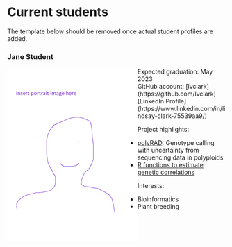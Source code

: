 # Current students

The template below should be removed once actual student profiles are added.

### Jane Student
<img align="left" src="portraits/example.jpg" width="300" height="400">
Expected graduation: May 2023<br>
GitHub account: [lvclark](https://github.com/lvclark)<br>
[LinkedIn Profile](https://www.linkedin.com/in/lindsay-clark-75539aa9/)<br>

Project highlights:
* [polyRAD](https://github.com/lvclark/polyRAD): Genotype calling with
uncertainty from sequencing data in polyploids
* [R functions to estimate genetic correlations](https://github.com/lvclark/quant_gen)

Interests:
* Bioinformatics
* Plant breeding
